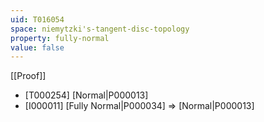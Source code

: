 ```yaml
---
uid: T016054
space: niemytzki's-tangent-disc-topology
property: fully-normal
value: false
---
```

[[Proof]]

* [T000254] [Normal|P000013]
* [I000011] [Fully Normal|P000034] => [Normal|P000013]

